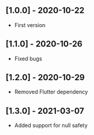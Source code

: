 ## [1.0.0] - 2020-10-22

* First version

## [1.1.0] - 2020-10-26

* Fixed bugs

## [1.2.0] - 2020-10-29

* Removed Flutter dependency

## [1.3.0] - 2021-03-07

* Added support for null safety